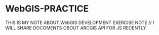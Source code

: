 # WebGIS-PRACTICE
THIS IS MY NOTE ABOUT WebGIS  DEVELOPMENT EXERCISE NOTE  //
I WILL SHARE DOCOMENTS OBOUT ARCGIS API FOR JS RECENTLY
